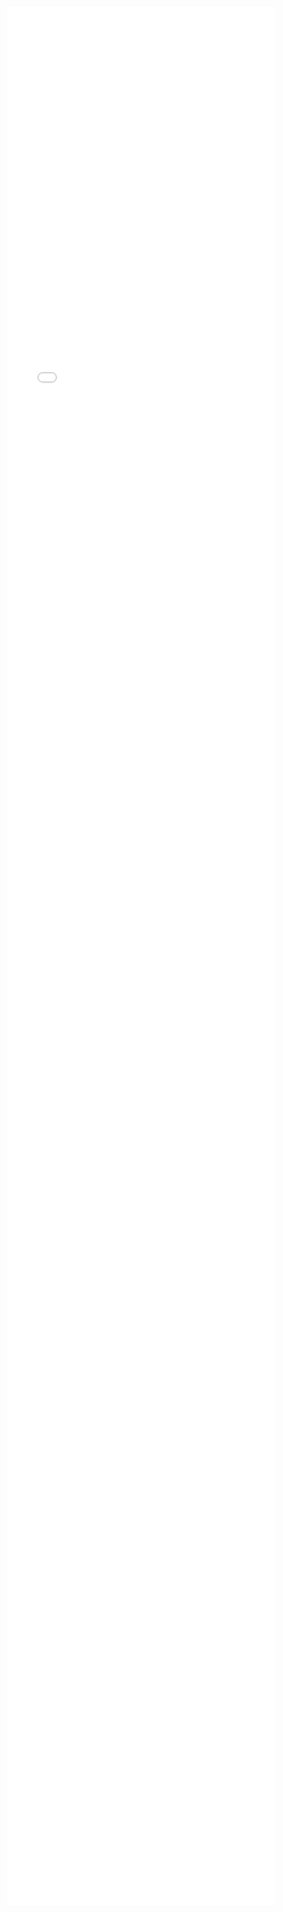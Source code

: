 <embed style="width:50vw;height:85vh" src="./4.并发编程_原理.pdf?#toolbar=0&navpanes=0&scrollbar=0" type="application/pdf" >